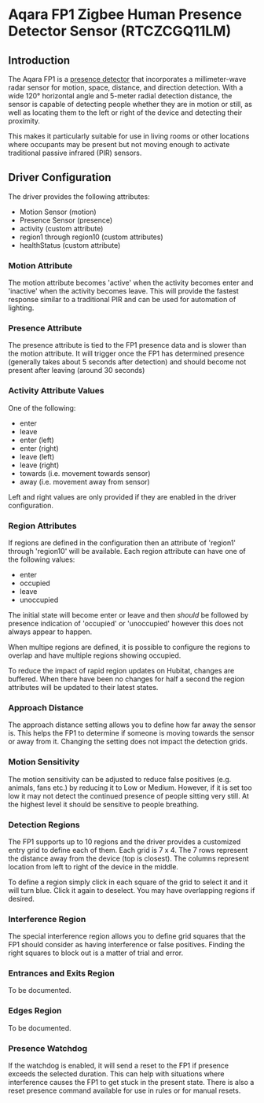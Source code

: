 # Aqara FP1 Zigbee Human Presence Detector Sensor (RTCZCGQ11LM)

## Introduction
The Aqara FP1 is a [presence detector](https://www.aqara.com/cn/Aqara-Presence-Detector-FP1_overview) that incorporates a millimeter-wave radar sensor for motion, space, distance, and direction detection. With a wide 120° horizontal angle and 5-meter radial detection distance, the sensor is capable of detecting people whether they are in motion or still, as well as locating them to the left or right of the device and detecting their proximity.

This makes it particularly suitable for use in living rooms or other locations where occupants may be present but not moving enough to activate traditional passive infrared (PIR) sensors.

## Driver Configuration
The driver provides the following attributes:
* Motion Sensor (motion)
* Presence Sensor (presence)
* activity (custom attribute)
* region1 through region10 (custom attributes)
* healthStatus (custom attribute)

### Motion Attribute
The motion attribute becomes 'active' when the activity becomes enter and 'inactive' when the activity becomes leave. This will provide the fastest response similar to a traditional PIR and can be used for automation of lighting.

### Presence Attribute
The presence attribute is tied to the FP1 presence data and is slower than the motion attribute. It will trigger once the FP1 has determined presence (generally takes about 5 seconds after detection) and should become not present after leaving (around 30 seconds)

### Activity Attribute Values
One of the following:
* enter
* leave
* enter (left)
* enter (right)
* leave (left)
* leave (right)
* towards (i.e. movement towards sensor)
* away (i.e. movement away from sensor)

Left and right values are only provided if they are enabled in the driver configuration.

### Region Attributes
If regions are defined in the configuration then an attribute of 'region1' through 'region10' will be available. Each region attribute can have one of the following values:
* enter
* occupied
* leave
* unoccupied

The initial state will become enter or leave and then *should* be followed by presence indication of 'occupied' or 'unoccupied' however this does not always appear to happen.

When multipe regions are defined, it is possible to configure the regions to overlap and have multiple regions showing occupied.

To reduce the impact of rapid region updates on Hubitat, changes are buffered. When there have been no changes for half a second the region attributes will be updated to their latest states.

### Approach Distance
The approach distance setting allows you to define how far away the sensor is. This helps the FP1 to determine if someone is moving towards the sensor or away from it. Changing the setting does not impact the detection grids.

### Motion Sensitivity
The motion sensitivity can be adjusted to reduce false positives (e.g. animals, fans etc.) by reducing it to Low or Medium. However, if it is set too low it may not detect the continued presence of people sitting very still. At the highest level it should be sensitive to people breathing.

### Detection Regions
The FP1 supports up to 10 regions and the driver provides a customized entry grid to define each of them. Each grid is 7 x 4. The 7 rows represent the distance away from the device (top is closest). The columns represent location from left to right of the device in the middle.

To define a region simply click in each square of the grid to select it and it will turn blue. Click it again to deselect. You may have overlapping regions if desired.

### Interference Region
The special interference region allows you to define grid squares that the FP1 should consider as having interference or false positives. Finding the right squares to block out is a matter of trial and error.

### Entrances and Exits Region
To be documented.

### Edges Region
To be documented.

### Presence Watchdog
If the watchdog is enabled, it will send a reset to the FP1 if presence exceeds the selected duration. This can help with situations where interference causes the FP1 to get stuck in the present state. There is also a reset presence command available for use in rules or for manual resets.
